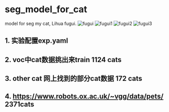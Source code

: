 # seg_model_for_cat
model for seg my cat, Lihua fugui.
![fugui](https://user-images.githubusercontent.com/29834982/205573619-4c500e34-5bf3-4c7e-9396-5275bb4ae8ed.JPG)
![fugui1](https://user-images.githubusercontent.com/29834982/205573633-cdc90d14-fd94-45b7-8f7a-3b2c80e8abcd.JPG)
![fugui2](https://user-images.githubusercontent.com/29834982/205573659-55b0f66d-3550-4a12-9b72-4dd765e16d6a.JPG)
![fugui3](https://user-images.githubusercontent.com/29834982/205573679-ea0d92e6-6037-4f82-83d5-e1e69f58fed0.JPG)


## 1. 实验配置exp.yaml
## 2. voc中cat数据挑出来train   1124 cats
## 3. other cat 网上找到的部分cat数据  172 cats 
## 4. https://www.robots.ox.ac.uk/~vgg/data/pets/   2371cats
